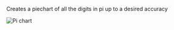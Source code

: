 Creates a piechart of all the digits in pi up to a desired accuracy

![Pi chart](assets/16fpsbig1.gif)